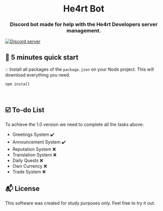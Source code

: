 

<h1 align="center">
  He4rt Bot
</h1>

<h3 align="center">
    Discord bot made for help with the He4rt Developers server management.
</h3> 
<a href="https://discord.gg/J78z3FV" target="_blank"><img src="https://discordapp.com/api/guilds/452926217558163456/embed.png" alt="Discord server"/></a>

## :rocket: 5 minutes quick start

:bulb: Install all packages of the `package.json` on your Node project. This will download everything you need.

```
npm install
```
<br>

## :ballot_box_with_check: To-do List

To achieve the 1.0 version we need to complete all the tasks above:
  - Greetings System :heavy_check_mark:
  - Announcement System :heavy_check_mark:
  - Reputation System :x:
  - Translation System :x:
  - Daily Quests :x:
  - Own Currency :x: 
  - Trade System :x:


## :mailbox_with_mail: License 

This software was created for study purposes only. Feel free to try it out.



